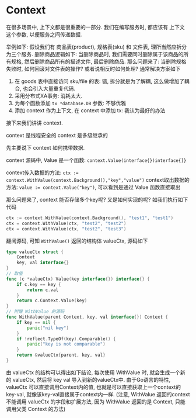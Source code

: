 # Context

在很多场景中, 上下文都是很重要的一部分. 我们在编写服务时, 都应该有 上下文 这个参数, 以便服务之间传递数据.

举例如下: 假设我们有 商品表(product), 规格表(sku) 和 文件表, 理所当然应拆分为三个服务. 删除商品逻辑如下: 当删除商品时, 我们需要同时删除属于该商品的所有规格, 然后删除商品所有的描述文件, 最后删除商品. 那么问题来了:  当删除规格失败时, 如何回滚对文件表的操作? 或者说相反时如何处理? 通常解决方案如下
1. 在 goods 表中直接访问 sku/file 的表: 错, 拆分就是为了解耦, 这么做增加了耦合, 也会引入大量重复代码.
2. 采用分布式XA事务: 消耗太大.
3. 为每个函数添加 `tx *database.DB` 参数: 不够优雅
4. 添加 context 作为上下文, 在 context 中添加 tx: 我认为最好的办法

接下来我们讲讲 context.

context 是线程安全的
context 是多级继承的

先主要说下 context 如何携带数据. 

context 源码中, Value 是一个函数: `context.Value(interface{})interface{]}`

context传入数据的方法: `ctx := context.WithValue(context.Background(),"key","value")`
context取出数据的方法: `value := context.Value("key")`, 可以看到是通过 Value 函数直接取出

那么问题来了, context 能否存储多个key呢? 又是如何实现的呢? 如我们执行如下代码
```Go
ctx := context.WithValue(context.Background(), "test1", "test1")
ctx = context.WithValue(ctx, "test2", "test2")
ctx = context.WithValue(ctx, "test2", "test3")
```

翻阅源码, 可知 `WithValue()` 返回的结构体 valueCtx, 源码如下
```Go
type valueCtx struct {
	Context
	key, val interface{}
}
// 取值
func (c *valueCtx) Value(key interface{}) interface{} {
	if c.key == key {
		return c.val
	}
	return c.Context.Value(key)
}
// 附赠 WithValue 的源码
func WithValue(parent Context, key, val interface{}) Context {
	if key == nil {
		panic("nil key")
	}
	if !reflect.TypeOf(key).Comparable() {
		panic("key is not comparable")
	}
	return &valueCtx{parent, key, val}
}
```

由 valueCtx 的结构可以得出如下结论, 每次使用 WithValue 时, 就会生成一个新的 valueCtx, 然后将 key val 导入到新的valueCtx中. 由于Go语言的特性, valueCtx 可以直接调用Context内的值, 也就是可以直接获取上一个context的key-val, 就像该key-val直接属于context内一样. (注意, WithValue 返回的context不能调用 valueCtx 的字段和扩展方法, 因为 WithValue 返回的是 Context, 只能调用父类 Context 的方法)
